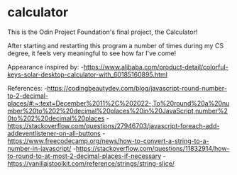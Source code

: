# calculator

This is the Odin Project Foundation's final project, the Calculator!

After starting and restarting this program a number of times during my CS degree, it feels very meaningful to see how far I've come!

Appearance inspired by:
-https://www.alibaba.com/product-detail/colorful-keys-solar-desktop-calculator-with_60185160895.html

References:
-https://codingbeautydev.com/blog/javascript-round-number-to-2-decimal-places/#:~:text=December%2011%2C%202022-,To%20round%20a%20number%20to%202%20decimal%20places%20in%20JavaScript,number%20to%202%20decimal%20places
-https://stackoverflow.com/questions/27946703/javascript-foreach-add-addeventlistener-on-all-buttons
-https://www.freecodecamp.org/news/how-to-convert-a-string-to-a-number-in-javascript/
-https://stackoverflow.com/questions/11832914/how-to-round-to-at-most-2-decimal-places-if-necessary
-https://vanillajstoolkit.com/reference/strings/string-slice/
